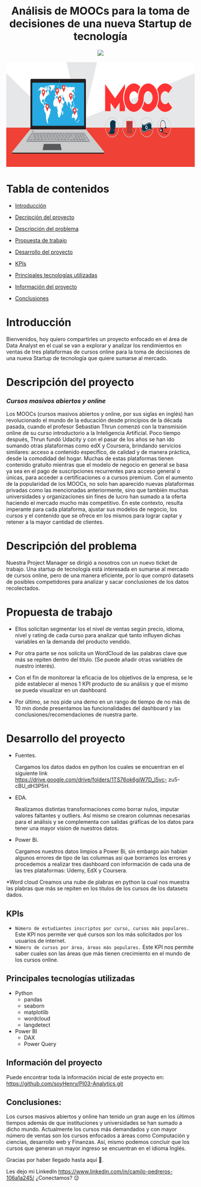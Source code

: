 <h1 align="center"> Análisis de MOOCs para la toma de decisiones de una nueva Startup de tecnología </h1>

<p align="center">
   <img src="https://img.shields.io/badge/STATUS-%20FINALIZADO-green">
   </p>

<p align="center">
  <img width="700" height="280" src="Images/mooc_1.png">
</p>

# Tabla de contenidos
* [Introducción](#Introducción)

* [Decripción del proyecto](#Descripción-del-proyecto)

* [Descripción del problema](#Descripción-del-problema)

* [Propuesta de trabajo](#Propuesta-de-trabajo)

* [Desarrollo del proyecto](#Desarrollo-del-proyecto)

* [KPIs](#KPIs)

* [Principales tecnologías utilizadas](#Principales-tecnologías-utilizadas)

* [Información del proyecto](#Información-del-proyecto)

* [Conclusiones](#Conclusiones)

# Introducción
Bienvenidos, hoy quiero compartirles un proyecto enfocado en el área de Data Analyst en el cual se van a explorar y analizar los rendimientos en ventas de tres plataformas de cursos online para la toma de decisiones de una nueva Startup de tecnología que quiere sumarse al mercado. 
# Descripción del proyecto

### *Cursos masivos abiertos y online*

Los MOOCs (cursos masivos abiertos y online, por sus siglas en inglés) han revolucionado el mundo de la educación desde principios de la década pasada, cuando el profesor Sebastian Thrun comenzó con la transmisión online de su curso introductorio a la Inteligencia Artificial. Poco tiempo después, Thrun fundó Udacity y con el pasar de los años se han ido sumando otras plataformas como edX y Coursera, brindando servicios similares: acceso a contenido específico, de calidad y de manera práctica, desde la comodidad del hogar. Muchas de estas plataformas tienen contenido gratuito mientras que el modelo de negocio en general se basa ya sea en el pago de suscripciones recurrentes para acceso general o únicas, para acceder a certificaciones o a cursos premium. Con el aumento de la popularidad de los MOOCs, no solo han aparecido nuevas plataformas privadas como las mencionadas anteriormente, sino que también muchas universidades y organizaciones sin fines de lucro han sumado a la oferta haciendo el mercado mucho más competitivo. En este contexto, resulta imperante para cada plataforma, ajustar sus modelos de negocio, los cursos y el contenido que se ofrece en los mismos para lograr captar y retener a la mayor cantidad de clientes.

# Descripción del problema

Nuestra Project Manager se dirigió a nosotros con un nuevo ticket de trabajo. Una startup de tecnología está interesada en sumarse al mercado de cursos online, pero de una manera eficiente, por lo que compró datasets de posibles competidores para analizar y sacar conclusiones de los datos recolectados.

# Propuesta de trabajo

* Ellos solicitan segmentar los el nivel de ventas según precio, idioma, nivel y rating de cada curso para analizar qué tanto influyen dichas variables en la demanda del producto vendido.

* Por otra parte se nos solicita un WordCloud de las palabras clave que más se repiten dentro del título. (Se puede añadir otras variables de nuestro interés).

* Con el fin de monitorear la eficacia de los objetivos de la empresa, se le pide establecer al menos 1 KPI producto de su análisis y que el mismo se pueda visualizar en un dashboard.

* Por último, se nos pide una demo en un rango de tiempo de no más de 10 min donde presentamos las funcionalidades del dashboard y las conclusiones/recomendaciones de nuestra parte.

# Desarrollo del proyecto

* Fuentes.

    Cargamos los datos dados en python los cuales se encuentran en el       siguiente link https://drive.google.com/drive/folders/1TS76ok6giW7D_l5vc-   zu5-cBU_dH3P5H.

* EDA.

    Realizamos distintas transformaciones como borrar nulos, imputar valores faltantes y outliers. Así mismo se crearon columnas necesarias para el análisis y se complementa con salidas gráficas de los datos para tener una mayor vision de nuestros datos.

* Power Bi.

    Cargamos nuestros datos limpios a Power Bi, sin embargo aún habian algunos errores de tipo de las columnas así que borramos los errores y procedemos a realizar tres dashboard con información de cada una de las tres plataformas: Udemy, EdX y Coursera.

*Word cloud
    Creamos una nube de plabras en python la cual nos muestra las plabras que más se repiten en los titulos de los cursos de los datasets dados.


## KPIs

* `Número de estudiantes inscriptos por curso, cursos más populares.` Este KPI nos permite ver qué cursos son los más solicitados por los usuarios de internet.
* `Número de cursos por área, áreas más populares.` Este KPI nos permite saber cuales son las áreas que más tienen crecimiento en el mundo de los cursos online. 


## Principales tecnologías utilizadas

* Python
    + pandas
    + seaborn
    + matplotlib
    + wordcloud
    + langdetect
* Power BI
    * DAX
    * Power Query

## Información del proyecto
Puede encontrar toda la información inicial de este proyecto en: https://github.com/soyHenry/PI03-Analytics.git

## Conclusiones:

Los cursos masivos abiertos y online han tenido un gran auge en los últimos tiempos  además de que instituciones y universidades se han sumado a dicho mundo. Actualmente los cursos más demandados y con mayor número de ventas son los cursos enfocados a áreas como Computación y ciencias, desarrollo web y Finanzas. Así, mismo podemos concluir que los cursos que generan un mayor ingreso se encuentran en el idioma Inglés.

Gracias por haber llegado hasta aquí 💛.

Les dejo mi LinkedIn https://www.linkedin.com/in/camilo-pedreros-106a1a245/ ¿Conectamos? 😉
